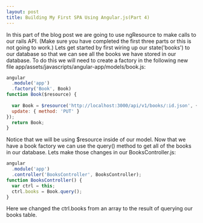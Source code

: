 ```yaml
---
layout: post
title: Building My First SPA Using Angular.js(Part 4)
---
```


In this part of the blog post we are going to use ngResource to make calls to our rails API. (Make sure you have completed the first three parts or this is not going to work.) Lets get started by first wiring up our state('books') to our database so that we can see all the books we have stored in our database. To do this we will need to create a factory in the following new file app/assets/javascripts/angular-app/models/book.js: 

```javascript
angular 
  .module('app')
  .factory('Book', Book)
function Book($resource) {
  
  var Book = $resource('http://localhost:3000/api/v1/books/:id.json', {id: '@id'}, {
  update: { method: 'PUT' }
});
  return Book; 
}
```

Notice that we will be using $resource inside of our model. Now that we have a book factory we can use the query() method to get all of the books in our database. Lets make those changes in our BooksController.js: 

```javascript
angular
  .module('app')
  .controller('BooksController', BooksController);
function BooksController() {
  var ctrl = this;
  ctrl.books = Book.query();
}
```

Here we changed the ctrl.books from an array to the result of querying our books table. 